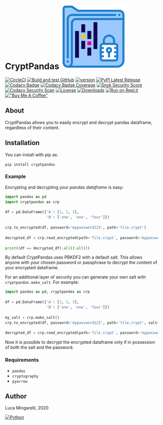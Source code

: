 # CryptPandas ![](https://raw.githubusercontent.com/LucaMingarelli/CryptPandas/master/cryptpandas/res/encrypted.svg)

[![CircleCI](https://dl.circleci.com/status-badge/img/gh/LucaMingarelli/CryptPandas/tree/master.svg?style=svg)](https://dl.circleci.com/status-badge/redirect/gh/LucaMingarelli/CryptPandas/tree/master)
[![Build and test GitHub](https://github.com/lucamingarelli/CryptPandas/actions/workflows/build-and-test.yml/badge.svg)](https://github.com/LucaMingarelli/CryptPandas/actions)
[![version](https://img.shields.io/badge/version-1.0.1-success.svg)](#)
[![PyPI Latest Release](https://img.shields.io/pypi/v/CryptPandas.svg)](https://pypi.org/project/CryptPandas/)
[![Codacy Badge](https://api.codacy.com/project/badge/Grade/153275ef99d84ec89045afedf639ad35)](https://app.codacy.com/gh/LucaMingarelli/CryptPandas?utm_source=github.com&utm_medium=referral&utm_content=LucaMingarelli/CryptPandas&utm_campaign=Badge_Grade_Settings)
[![Codacy Badge Coverage](https://app.codacy.com/project/badge/Coverage/6e3fd357feba4659be21858c6c7f39f2)](https://www.codacy.com/gh/LucaMingarelli/CryptPandas/dashboard?utm_source=github.com&utm_medium=referral&utm_content=LucaMingarelli/CryptPandas&utm_campaign=Badge_Coverage)
[![Snyk Security Score](https://snyk-widget.herokuapp.com/badge/pip/cryptpandas/1.0.0/badge.svg)](https://snyk.io/vuln/pip:CryptPandas)
[![Codacy Security Scan](https://github.com/LucaMingarelli/CryptPandas/actions/workflows/codacy-analysis.yml/badge.svg)](https://github.com/LucaMingarelli/CryptPandas/actions/workflows/codacy-analysis.yml)
[![License](https://img.shields.io/pypi/l/CryptPandas.svg)](https://github.com/LucaMingarelli/CryptPandas/blob/master/LICENSE.txt)
[![Downloads](https://static.pepy.tech/personalized-badge/cryptpandas?period=total&units=international_system&left_color=grey&right_color=blue&left_text=Downloads)](https://pepy.tech/project/cryptpandas)
[![Run on Repl.it](https://repl.it/badge/github/lucamingarelli/cryptpandas)](https://replit.com/@lucamingarelli/Try-out-CryptPandas#main.py)
[!["Buy Me A Coffee"](https://www.buymeacoffee.com/assets/img/custom_images/orange_img.png)](https://www.buymeacoffee.com/lucamingarelli)




## About

CryptPandas allows you to easily encrypt and decrypt pandas dataframe, regardless of their content.

## Installation
You can install with pip as:

`pip install cryptpandas`

### Example

Encrypting and decrypting your *pandas dataframe* is easy:

```python
import pandas as pd
import cryptpandas as crp

df = pd.DataFrame({'A': [1, 2, 3],
                   'B': ['one', 'one', 'four']})

crp.to_encrypted(df, password='mypassword123', path='file.crypt')

decrypted_df = crp.read_encrypted(path='file.crypt', password='mypassword123')

print((df == decrypted_df).all().all())
```

By default CryptPandas uses PBKDF2 with a default salt. 
This allows anyone with your chosen password or passphrase to decrypt the content of your encrypted dataframe.

For an additional layer of security you can generate your own salt with `cryptpandas.make_salt`.
For example:

```python
import pandas as pd, cryptpandas as crp

df = pd.DataFrame({'A': [1, 2, 3],
                   'B': ['one', 'one', 'four']})

my_salt = crp.make_salt()
crp.to_encrypted(df, password='mypassword123', path='file.crypt', salt=my_salt)

decrypted_df = crp.read_encrypted(path='file.crypt', password='mypassword123', salt=my_salt)
```
Now it is possible to decrypt the encrypted dataframe only if in possession of both the salt and the password. 

### Requirements

-   `pandas`
-   `cryptography`
-   `pyarrow`

## Author

Luca Mingarelli, 2020

[![Python](https://img.shields.io/static/v1?label=made%20with&message=Python&color=blue&style=for-the-badge&logo=Python&logoColor=white)](#)
